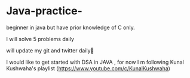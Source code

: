 # Java-practice-
beginner in java but have prior knowledge of C only. 

I will solve 5 problems daily 

will update my git and twitter daily😤

I would like to get started with DSA in JAVA , for now I m following Kunal Kushwaha's playlist (https://www.youtube.com/c/KunalKushwaha)
